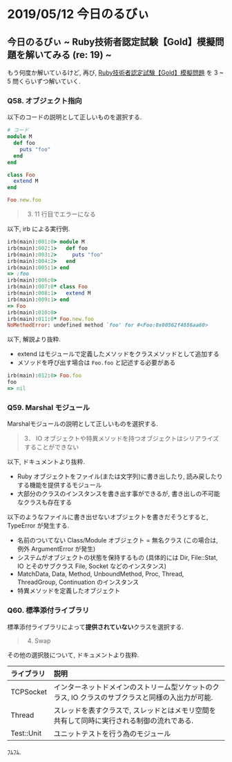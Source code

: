 # 2019/05/12 今日のるびぃ

## 今日のるびぃ ~ Ruby技術者認定試験【Gold】模擬問題を解いてみる (re: 19) ~

もう何度か解いているけど, 再び, [Ruby技術者認定試験【Gold】模擬問題](https://www.school.ctc-g.co.jp/ruby/training_ruby_gold_01_10.html) を 3 ~ 5 問くらいずつ解いていく.

### Q58. オブジェクト指向

以下のコードの説明として正しいものを選択する.

```ruby
# コード
module M
  def foo
    puts "foo"
  end
end

class Foo
  extend M
end

Foo.new.foo
```

> 3. 11 行目でエラーになる

以下, irb による実行例.

```ruby
irb(main):001:0> module M
irb(main):002:1>   def foo
irb(main):003:2>     puts "foo"
irb(main):004:2>   end
irb(main):005:1> end
=> :foo
irb(main):006:0> 
irb(main):007:0* class Foo
irb(main):008:1>   extend M
irb(main):009:1> end
=> Foo
irb(main):010:0> 
irb(main):011:0* Foo.new.foo
NoMethodError: undefined method `foo' for #<Foo:0x00562f4886aa60>
```

以下, 解説より抜粋.

* extend はモジュールで定義したメソッドをクラスメソッドとして追加する
* メソッドを呼び出す場合は `Foo.foo` と記述する必要がある
 
```ruby
irb(main):012:0> Foo.foo
foo
=> nil
```

### Q59. Marshal モジュール

Marshalモジュールの説明として正しいものを選択する.

> 3．	IO オブジェクトや特異メソッドを持つオブジェクトはシリアライズすることができない

以下, ドキュメントより抜粋.

* Ruby オブジェクトをファイル(または文字列)に書き出したり, 読み戻したりする機能を提供するモジュール
* 大部分のクラスのインスタンスを書き出す事ができるが, 書き出しの不可能なクラスも存在する

以下のようなファイルに書き出せないオブジェクトを書きだそうとすると, TypeError が発生する.

* 名前のついてない Class/Module オブジェクト = 無名クラス (この場合は, 例外 ArgumentError が発生)
* システムがオブジェクトの状態を保持するもの (具体的には Dir, File::Stat, IO とそのサブクラス File, Socket などのインスタンス)
* MatchData, Data, Method, UnboundMethod, Proc, Thread, ThreadGroup, Continuation のインスタンス
* 特異メソッドを定義したオブジェクト

### Q60. 標準添付ライブラリ

標準添付ライブラリによって**提供されていない**クラスを選択する.

> 4. Swap

その他の選択肢について, ドキュメントより抜粋.

| **ライブラリ** | **説明** |
|:---|:---|
| TCPSocket | インターネットドメインのストリーム型ソケットのクラス, IO クラスのサブクラスと同様の入出力が可能. |
| Thread | スレッドを表すクラスで, スレッドとはメモリ空間を共有して同時に実行される制御の流れである. |
| Test::Unit | ユニットテストを行う為のモジュール |

ﾌﾑﾌﾑ.
